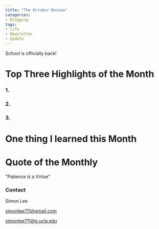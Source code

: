 ```yaml
---
title: "The October Review"
categories:
- Blogging
tags:
- Life
- Newsletter
- Update
---
```


School is officially back!

# Top Three Highlights of the Month

### 1.

### 2.

### 3.

# One thing I learned this Month

### 

# Quote of the Monthly 

"Patience is a Virtue"

### Contact

Simon Lee

simonlee711@gmail.com

simonlee711@g.ucla.edu